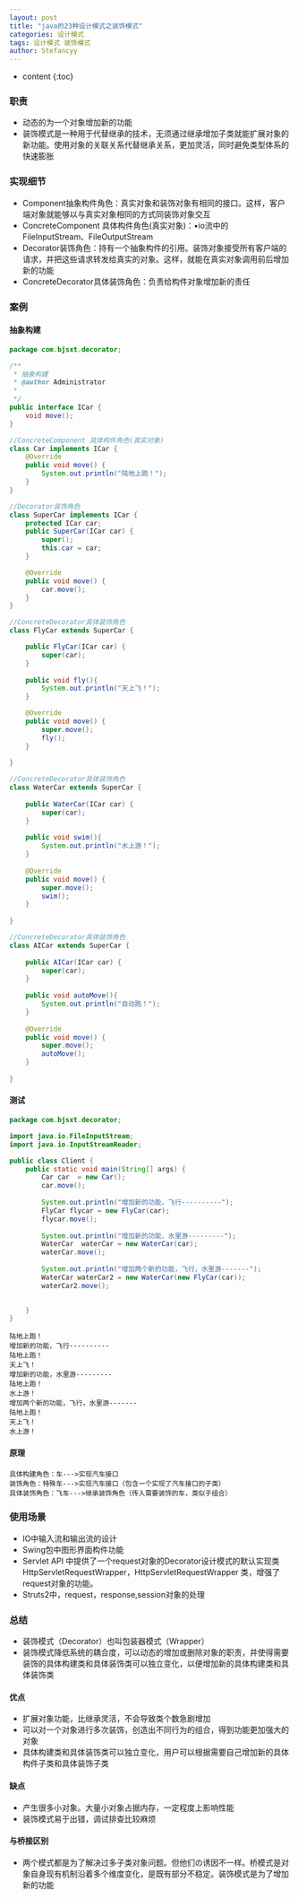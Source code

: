 ```yaml
---
layout: post
title: "java的23种设计模式之装饰模式"
categories: 设计模式
tags: 设计模式 装饰模式
author: Stefancyy
---
```


* content
{:toc}
### 职责

- 动态的为一个对象增加新的功能
- 装饰模式是一种用于代替继承的技术，无须通过继承增加子类就能扩展对象的新功能。使用对象的关联关系代替继承关系，更加灵活，同时避免类型体系的快速膨胀



### 实现细节

- Component抽象构件角色：真实对象和装饰对象有相同的接口。这样，客户端对象就能够以与真实对象相同的方式同装饰对象交互
- ConcreteComponent 具体构件角色(真实对象)：•io流中的FileInputStream、FileOutputStream
- Decorator装饰角色：持有一个抽象构件的引用。装饰对象接受所有客户端的请求，并把这些请求转发给真实的对象。这样，就能在真实对象调用前后增加新的功能
- ConcreteDecorator具体装饰角色：负责给构件对象增加新的责任



### 案例

#### 抽象构建

```java
package com.bjsxt.decorator;

/**
 * 抽象构建
 * @author Administrator
 *
 */
public interface ICar {
	void move();
}

//ConcreteComponent 具体构件角色(真实对象)
class Car implements ICar {
	@Override
	public void move() {
		System.out.println("陆地上跑！");
	}
}

//Decorator装饰角色
class SuperCar implements ICar {
	protected ICar car;
	public SuperCar(ICar car) {
		super();
		this.car = car;
	}

	@Override
	public void move() {
		car.move();
	}
}

//ConcreteDecorator具体装饰角色
class FlyCar extends SuperCar {

	public FlyCar(ICar car) {
		super(car);
	}
	
	public void fly(){
		System.out.println("天上飞！");
	}

	@Override
	public void move() {
		super.move();
		fly();
	}
	
}

//ConcreteDecorator具体装饰角色
class WaterCar extends SuperCar {
	
	public WaterCar(ICar car) {
		super(car);
	}
	
	public void swim(){
		System.out.println("水上游！");
	}
	
	@Override
	public void move() {
		super.move();
		swim();
	}
	
}

//ConcreteDecorator具体装饰角色
class AICar extends SuperCar {
	
	public AICar(ICar car) {
		super(car);
	}
	
	public void autoMove(){
		System.out.println("自动跑！");
	}
	
	@Override
	public void move() {
		super.move();
		autoMove();
	}
	
}

```



#### 测试

```java
package com.bjsxt.decorator;

import java.io.FileInputStream;
import java.io.InputStreamReader;

public class Client {
	public static void main(String[] args) {
		Car car  = new Car();
		car.move();
		
		System.out.println("增加新的功能，飞行----------");
		FlyCar flycar = new FlyCar(car);
		flycar.move();
		
		System.out.println("增加新的功能，水里游---------");
		WaterCar  waterCar = new WaterCar(car);
		waterCar.move();
		
		System.out.println("增加两个新的功能，飞行，水里游-------");
		WaterCar waterCar2 = new WaterCar(new FlyCar(car));
		waterCar2.move();

		
	}
}

```

```
陆地上跑！
增加新的功能，飞行----------
陆地上跑！
天上飞！
增加新的功能，水里游---------
陆地上跑！
水上游！
增加两个新的功能，飞行，水里游-------
陆地上跑！
天上飞！
水上游！
```



#### 原理

```
具体构建角色：车--->实现汽车接口
装饰角色：特殊车--->实现汽车接口（包含一个实现了汽车接口的子类）
具体装饰角色：飞车--->继承装饰角色（传入需要装饰的车，类似于组合）
```



### 使用场景

- IO中输入流和输出流的设计
- Swing包中图形界面构件功能
- Servlet API 中提供了一个request对象的Decorator设计模式的默认实现类HttpServletRequestWrapper，HttpServletRequestWrapper 类，增强了request对象的功能。
- Struts2中，request，response,session对象的处理



### 总结

- 装饰模式（Decorator）也叫包装器模式（Wrapper）
- 装饰模式降低系统的耦合度，可以动态的增加或删除对象的职责，并使得需要装饰的具体构建类和具体装饰类可以独立变化，以便增加新的具体构建类和具体装饰类



#### 优点

- 扩展对象功能，比继承灵活，不会导致类个数急剧增加
- 可以对一个对象进行多次装饰，创造出不同行为的组合，得到功能更加强大的对象
- 具体构建类和具体装饰类可以独立变化，用户可以根据需要自己增加新的具体构件子类和具体装饰子类



#### 缺点

- 产生很多小对象。大量小对象占据内存，一定程度上影响性能
- 装饰模式易于出错，调试排查比较麻烦



#### 与桥接区别

- 两个模式都是为了解决过多子类对象问题。但他们の诱因不一样。桥模式是对象自身现有机制沿着多个维度变化，是既有部分不稳定。装饰模式是为了增加新的功能
